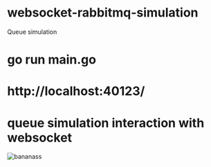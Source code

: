 # websocket-rabbitmq-simulation
 Queue simulation

# go run main.go
# http://localhost:40123/
# queue simulation interaction with websocket
![bananass](https://github.com/abdullahb53/websocket-rabbitmq-simulation/assets/29378922/644f905d-03f5-43cd-962b-0fabe4e65b2d)
